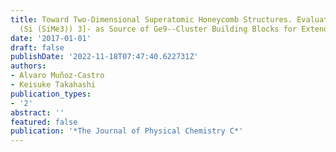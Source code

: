 ```yaml
---
title: Toward Two-Dimensional Superatomic Honeycomb Structures. Evaluation of [Ge9
  (Si (SiMe3)) 3]- as Source of Ge9--Cluster Building Blocks for Extended Materials
date: '2017-01-01'
draft: false
publishDate: '2022-11-18T07:47:40.622731Z'
authors:
- Alvaro Muñoz-Castro
- Keisuke Takahashi
publication_types:
- '2'
abstract: ''
featured: false
publication: '*The Journal of Physical Chemistry C*'
---
```


